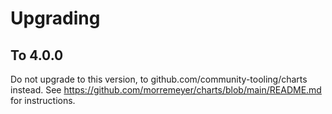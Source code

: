 # Upgrading

## To 4.0.0

Do not upgrade to this version, to github.com/community-tooling/charts instead.
See https://github.com/morremeyer/charts/blob/main/README.md for instructions.
